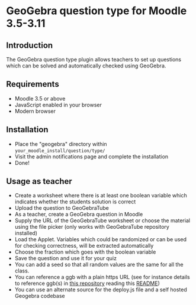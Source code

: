 # GeoGebra question type for Moodle 3.5-3.11

## Introduction
The GeoGebra question type plugin allows teachers to set up questions which can be solved and automatically checked using GeoGebra.

## Requirements
- Moodle 3.5 or above
- JavaScript enabled in your browser
- Modern browser

## Installation
- Place the "geogebra" directory within `your_moodle_install/question/type/`
- Visit the admin notifications page and complete the installation
- Done!

## Usage as teacher
- Create a worksheet where there is at least one boolean variable which indicates whether the students solution is correct
- Upload the question to GeoGebraTube
- As a teacher, create a GeoGebra question in Moodle
- Supply the URL of the GeoGebraTube worksheet or choose the material using the file picker (only works with GeoGebraTube
repository installed)
- Load the Applet. Variables which could be randomized or can be used for checking correctness, will be extracted automatically
- Choose the fraction which goes with the boolean variable
- Save the question and use it for your quiz
- You can add a seed so that all random values are the same for all the class.
- You can reference a ggb with a plain https URL (see for instance details to reference ggb(s) in [this repository](https://github.com/TWINGSISTER/moodle-qtype_geogebra) reading this [README](https://twingsister.github.io/Moodle-Tests-Repository/)) 
- You can use an alternate source for the  deploy.js file and  a self hosted Geogebra codebase  